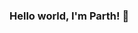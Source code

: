 ### Hello world, I'm Parth! 👋

<!--
**Parth-107/Parth-107** is a ✨ _special_ ✨ repository because its `README.md` (this file) appears on your GitHub profile.

Here are some ideas to get you started:

- 🔭 I am a Computer Science graduate student from Western Illinois University. Currently working as a Teaching Assistant in my university. Solely, teaching the two batches of the     Computer Literacy course (which includes MS office applications, Databases, Networking, and Other computer concepts) to students. 
- 🌱 Having a strong willingness to learn new things, especially related to Machine / Deep Learning technology, and Software development. Also, I’m always ready to complete given work with accuracy and quality. I believe, I may not be the most knowledgeable and killed person, but I am confident that I would be the most hard working person your organization can have. 
- 👯 I’m looking to collaborate on ...
- 🤔 I’m looking for help with ...
- 💬 Ask me about ...
- 📫 How to reach me: 
- 😄 Pronouns: ...
- ⚡ Fun fact: ...
-->
